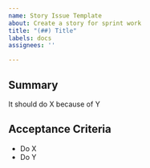 ```yaml
---
name: Story Issue Template
about: Create a story for sprint work
title: "(##) Title"
labels: docs
assignees: ''

---
```


## Summary

It should do X because of Y

<!-- Summarize the purpose of the story -->

## Acceptance Criteria

<!-- Required steps to consider this story complete -->

- Do X
- Do Y

<!-- Add to "Story Board" in Projects -->
